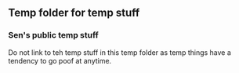 ## Temp folder for temp stuff
### Sen's public temp stuff
Do not link to teh temp stuff in this temp folder as temp things have a tendency to go poof at anytime. 
